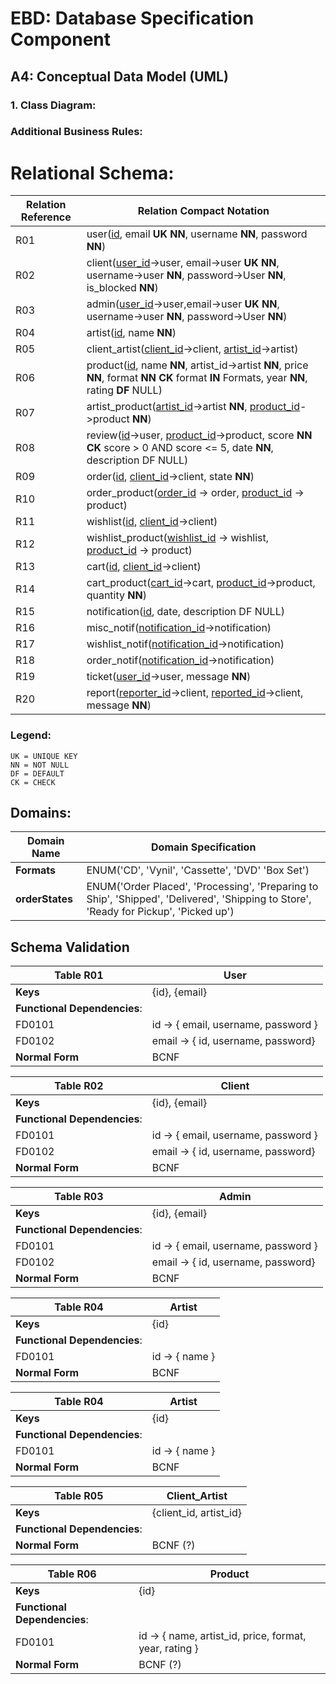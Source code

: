 # EBD: Database Specification Component

## A4: Conceptual Data Model (UML)

### 1. Class Diagram:

### Additional Business Rules:

# Relational Schema:

|Relation Reference|Relation Compact Notation|
|---|---|
|R01|user(<ins>id</ins>, email **UK NN**, username **NN**, password **NN**)|
|R02|client(<ins>user_id</ins>->user, email->user **UK NN**, username->user **NN**, password->User **NN**, is_blocked **NN**)|
|R03|admin(<ins>user_id</ins>->user,email->user **UK NN**, username->user **NN**, password->User **NN**)|
|R04|artist(<ins>id</ins>, name **NN**)|
|R05|client_artist(<ins>client_id</ins>->client, <ins>artist_id</ins>->artist)
|R06|product(<ins>id</ins>, name **NN**, artist_id->artist **NN**, price **NN**, format **NN CK** format **IN** Formats, year **NN**, rating **DF** NULL)|
|R07|artist_product(<ins>artist_id</ins>->artist **NN**, <ins>product_id</ins>->product **NN**)|
|R08|review(<ins>id</ins>->user, <ins>product_id</ins>->product, score **NN CK** score > 0 AND score <= 5, date **NN**, description DF NULL)|
|R09|order(<ins>id</ins>, <ins>client_id</ins>->client, state **NN**)|
|R10|order_product(<ins>order_id</ins> -> order, <ins>product_id</ins> -> product)
|R11|wishlist(<ins>id</ins>, <ins>client_id</ins>->client)|
|R12|wishlist_product(<ins>wishlist_id</ins> -> wishlist, <ins>product_id</ins> -> product)|
|R13|cart(<ins>id</ins>, <ins>client_id</ins>->client)
|R14|cart_product(<ins>cart_id</ins>->cart, <ins>product_id</ins>->product, quantity **NN**)
|R15|notification(<ins>id</ins>, date, description DF NULL)|
|R16|misc_notif(<ins>notification_id</ins>->notification)|
|R17|wishlist_notif(<ins>notification_id</ins>->notification)|
|R18|order_notif(<ins>notification_id</ins>->notification)|
|R19|ticket(<ins>user_id</ins>->user, message **NN**)|
|R20|report(<ins>reporter_id</ins>->client, <ins>reported_id</ins>->client, message **NN**)

### Legend:

    UK = UNIQUE KEY
    NN = NOT NULL
    DF = DEFAULT
    CK = CHECK

## Domains:
|Domain Name|Domain Specification|
|---|---|
|**Formats**|ENUM('CD', 'Vynil', 'Cassette', 'DVD' 'Box Set')|
|**orderStates**|ENUM('Order Placed', 'Processing', 'Preparing to Ship', 'Shipped', 'Delivered', 'Shipping to Store', 'Ready for Pickup', 'Picked up')|

## Schema Validation

|**Table R01**|**User**|
|---|---|
|**Keys**|{id}, {email}|
|**Functional Dependencies**:||
|FD0101|id -> { email, username, password }|
|FD0102|email -> { id, username, password}|
|**Normal Form**|BCNF|

|**Table R02**|**Client**|
|---|---|
|**Keys**|{id}, {email}|
|**Functional Dependencies**:||
|FD0101|id -> { email, username, password }|
|FD0102|email -> { id, username, password}|
|**Normal Form**|BCNF|

|**Table R03**|**Admin**|
|---|---|
|**Keys**|{id}, {email}|
|**Functional Dependencies**:||
|FD0101|id -> { email, username, password }|
|FD0102|email -> { id, username, password}|
|**Normal Form**|BCNF|

|**Table R04**|**Artist**|
|---|---|
|**Keys**|{id}|
|**Functional Dependencies**:||
|FD0101|id -> { name }|
|**Normal Form**|BCNF|

|**Table R04**|**Artist**|
|---|---|
|**Keys**|{id}|
|**Functional Dependencies**:||
|FD0101|id -> { name }|
|**Normal Form**|BCNF|

|**Table R05**|**Client_Artist**|
|---|---|
|**Keys**|{client_id, artist_id}|
|**Functional Dependencies**:||
|**Normal Form**|BCNF (?)|


|**Table R06**|**Product**|
|---|---|
|**Keys**|{id}|
|**Functional Dependencies**:||
|FD0101|id -> { name, artist_id, price, format, year, rating }|
|**Normal Form**|BCNF (?)|
